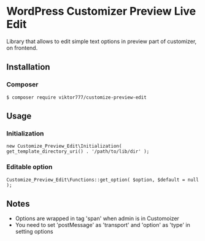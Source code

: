 # WordPress Customizer Preview Live Edit

Library that allows to edit simple text options in preview part of customizer, on frontend.

## Installation

### Composer

```
$ composer require viktor777/customize-preview-edit
```

## Usage

### Initialization

```
new Customize_Preview_Edit\Initialization( get_template_directory_uri() . '/path/to/lib/dir' );
```

### Editable option

```
Customize_Preview_Edit\Functions::get_option( $option, $default = null );
```

## Notes

* Options are wrapped in tag 'span' when admin is in Customoizer
* You need to set 'postMessage' as 'transport' and 'option' as 'type' in setting options